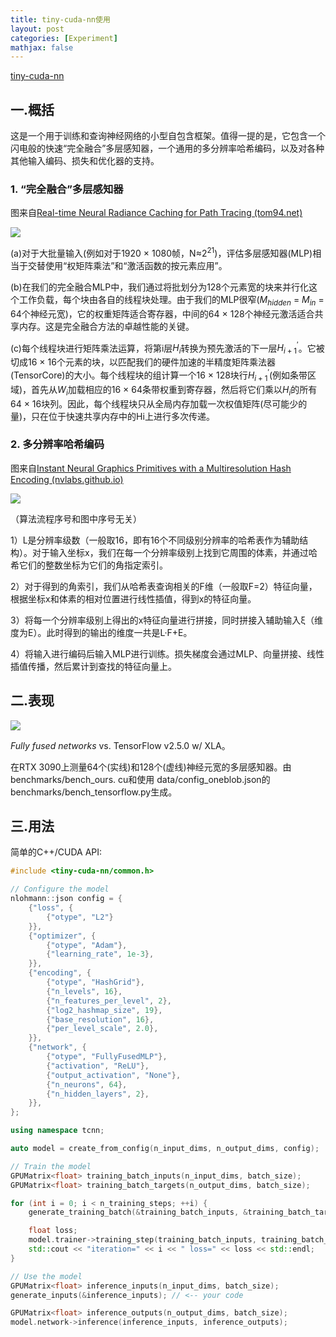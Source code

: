 ```yaml
---
title: tiny-cuda-nn使用
layout: post
categories: [Experiment]
mathjax: false
---
```


[ tiny-cuda-nn](https://github.com/NVlabs/tiny-cuda-nn)

<!-- more -->

## 一.概括

这是一个用于训练和查询神经网络的小型自包含框架。值得一提的是，它包含一个闪电般的快速“完全融合”多层感知器，一个通用的多分辨率哈希编码，以及对各种其他输入编码、损失和优化器的支持。

### 1. “完全融合”多层感知器

图来自[Real-time Neural Radiance Caching for Path Tracing (tom94.net)](https://tom94.net/data/publications/mueller21realtime/mueller21realtime.pdf)

![](https://raw.githubusercontent.com/NVlabs/tiny-cuda-nn/master/data/readme/fully-fused-mlp-diagram.png)

(a)对于大批量输入(例如对于1920 × 1080帧，N≈$2^{21}$)，评估多层感知器(MLP)相当于交替使用“权矩阵乘法”和“激活函数的按元素应用”。

(b)在我们的完全融合MLP中，我们通过将批划分为128个元素宽的块来并行化这个工作负载，每个块由各自的线程块处理。由于我们的MLP很窄($M_{hidden}$ = $M_{in}$ = 64个神经元宽)，它的权重矩阵适合寄存器，中间的64 × 128个神经元激活适合共享内存。这是完全融合方法的卓越性能的关键。

(c)每个线程块进行矩阵乘法运算，将第i层$H_{i}$转换为预先激活的下一层$H^{'}_{i+1}$。它被切成16 × 16个元素的块，以匹配我们的硬件加速的半精度矩阵乘法器(TensorCore)的大小。每个线程块的组计算一个16 × 128块行$H^{'}_{i+1}$(例如条带区域)，首先从$W_i$加载相应的16 × 64条带权重到寄存器，然后将它们乘以$H_{i}$的所有64 × 16块列。因此，每个线程块只从全局内存加载一次权值矩阵(尽可能少的量)，只在位于快速共享内存中的Hi上进行多次传递。

### 2. 多分辨率哈希编码

图来自[Instant Neural Graphics Primitives with a Multiresolution Hash Encoding (nvlabs.github.io)](https://nvlabs.github.io/instant-ngp/assets/mueller2022instant.pdf)

![](https://raw.githubusercontent.com/NVlabs/tiny-cuda-nn/master/data/readme/multiresolution-hash-encoding-diagram.png)

（算法流程序号和图中序号无关）

1）L是分辨率级数（一般取16，即有16个不同级别分辨率的哈希表作为辅助结构）。对于输入坐标x，我们在每一个分辨率级别上找到它周围的体素，并通过哈希它们的整数坐标为它们的角指定索引。

2）对于得到的角索引，我们从哈希表查询相关的F维（一般取F=2）特征向量，根据坐标x和体素的相对位置进行线性插值，得到x的特征向量。

3）将每一个分辨率级别上得出的x特征向量进行拼接，同时拼接入辅助输入ξ（维度为E）。此时得到的输出的维度一共是L·F+E。

4）将输入进行编码后输入MLP进行训练。损失梯度会通过MLP、向量拼接、线性插值传播，然后累计到查找的特征向量上。

## 二.表现

![](https://github.com/NVlabs/tiny-cuda-nn/blob/master/data/readme/fully-fused-vs-tensorflow.png)

*Fully fused networks*  vs. TensorFlow v2.5.0 w/ XLA。

在RTX 3090上测量64个(实线)和128个(虚线)神经元宽的多层感知器。由benchmarks/bench_ours. cu和使用 data/config_oneblob.json的benchmarks/bench_tensorflow.py生成。

## 三.用法

简单的C++/CUDA API:

```c++
#include <tiny-cuda-nn/common.h>

// Configure the model
nlohmann::json config = {
	{"loss", {
		{"otype", "L2"}
	}},
	{"optimizer", {
		{"otype", "Adam"},
		{"learning_rate", 1e-3},
	}},
	{"encoding", {
		{"otype", "HashGrid"},
		{"n_levels", 16},
		{"n_features_per_level", 2},
		{"log2_hashmap_size", 19},
		{"base_resolution", 16},
		{"per_level_scale", 2.0},
	}},
	{"network", {
		{"otype", "FullyFusedMLP"},
		{"activation", "ReLU"},
		{"output_activation", "None"},
		{"n_neurons", 64},
		{"n_hidden_layers", 2},
	}},
};

using namespace tcnn;

auto model = create_from_config(n_input_dims, n_output_dims, config);

// Train the model
GPUMatrix<float> training_batch_inputs(n_input_dims, batch_size);
GPUMatrix<float> training_batch_targets(n_output_dims, batch_size);

for (int i = 0; i < n_training_steps; ++i) {
	generate_training_batch(&training_batch_inputs, &training_batch_targets); // <-- your code

	float loss;
	model.trainer->training_step(training_batch_inputs, training_batch_targets, &loss);
	std::cout << "iteration=" << i << " loss=" << loss << std::endl;
}

// Use the model
GPUMatrix<float> inference_inputs(n_input_dims, batch_size);
generate_inputs(&inference_inputs); // <-- your code

GPUMatrix<float> inference_outputs(n_output_dims, batch_size);
model.network->inference(inference_inputs, inference_outputs);
```


